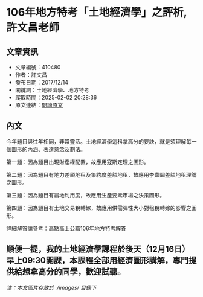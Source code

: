 # 106年地方特考「土地經濟學」之評析,許文昌老師

## 文章資訊
- 文章編號：410480
- 作者：許文昌
- 發布日期：2017/12/14
- 關鍵詞：土地經濟學、地方特考
- 爬取時間：2025-02-02 20:28:36
- 原文連結：[閱讀原文](https://real-estate.get.com.tw/Columns/detail.aspx?no=410480)

## 內文
今年題目與往年相同，非常靈活。土地經濟學這科拿高分的要訣，就是須理解每一個圖形的內涵、表達意念及劃法。

第一題：因為題目出現財產權配置，故應用寇斯定理之圖形。

第二題：因為題目有地力差額地租及集約度差額地租，故應用李嘉圖差額地租理論之圖形。

第三題：因為題目有農地利用度，故應用生產要素市場之決策圖形。

第四題：因為題目有土地交易稅轉嫁，故應用供需彈性大小對租稅轉嫁的影響之圖形。

詳細解答請參考：高點高上公職106年地方特考解答

順便一提，我的土地經濟學課程於後天（12月16日）早上09:30開課，本課程全部用經濟圖形講解，專門提供給想拿高分的同學，歡迎試聽。
---
*注：本文圖片存放於 ./images/ 目錄下*
